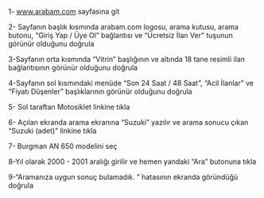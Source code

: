 
1- www.arabam.com sayfasına git

2- Sayfanın başlık kısmında arabam.com logosu, arama kutusu, arama butonu, “Giriş Yap / Üye Ol”
bağlantısı ve “Ücretsiz İlan Ver” tuşunun görünür olduğunu doğrula

3-Sayfanın orta kısmında “Vitrin” başlığının ve altında 18 tane resimli ilan bağlantısının görünür 
olduğunu doğrula

4-Sayfanın sol kısmındaki menüde “Son 24 Saat / 48 Saat”, “Acil İlanlar” ve “Fiyatı Düşenler”
başlıklarının görünür olduğunu doğrula

5- Sol taraftan Motosiklet linkine tıkla

6- Açılan ekranda arama ekranına “Suzuki” yazılır ve arama sonucu çıkan “Suzuki (adet)” linkine 
tıkla

7- Burgman AN 650 modelini seç

8-Yıl olarak 2000 - 2001 aralığı girilir ve hemen yandaki “Ara” butonuna tıkla

9-“Aramanıza uygun sonuç bulamadık. ” hatasının ekranda göründüğü doğrula
